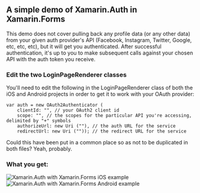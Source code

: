 ## A simple demo of Xamarin.Auth in Xamarin.Forms

This demo does not cover pulling back any profile data (or any other data) from your given auth provider's API (Facebook, Instagram, Twitter, Google, etc, etc, etc), but it will get you authenticated. After successful authentication, it's up to you to make subsequent calls against your chosen API with the auth token you receive.

### Edit the two LoginPageRenderer classes
You'll need to edit the following in the LoginPageRenderer class of both the iOS and Android projects in order to get it to work with your OAuth provider:

    var auth = new OAuth2Authenticator (
        clientId: "", // your OAuth2 client id
        scope: "", // the scopes for the particular API you're accessing, delimited by "+" symbols
        authorizeUrl: new Uri (""), // the auth URL for the service
        redirectUrl: new Uri ("")); // the redirect URL for the service
        
Could this have been put in a common place so as not to be duplicated in both files? Yeah, probably.

### What you get:

![Xamarin.Auth with Xamarin.Forms iOS example](http://www.joesauve.com/content/images/2014/Jun/XamarinAuthXamarinFormsExample-1.gif)
![Xamarin.Auth with Xamarin.Forms Android example](http://www.joesauve.com/content/images/2014/Jun/Xamarin-Auth_Xamarin-Forms_example_Android.gif)
